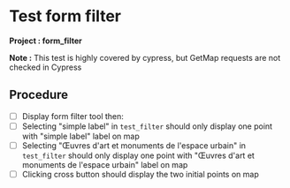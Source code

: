 # Test form filter

**Project : form_filter**

**Note :** This test is highly covered by cypress, but GetMap requests are not checked in Cypress

## Procedure

* [ ] Display form filter tool then:
* [ ] Selecting "simple label" in `test_filter` should only display one point with "simple label" label on map
* [ ] Selecting "Œuvres d'art et monuments de l'espace urbain" in `test_filter` should only display one point with "Œuvres d'art et monuments de l'espace urbain" label on map
* [ ] Clicking cross button should display the two initial points on map
